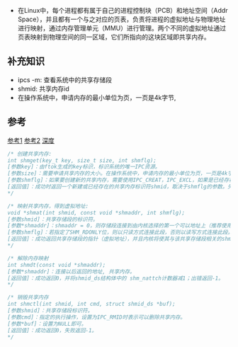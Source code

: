 - 在Linux中，每个进程都有属于自己的进程控制块（PCB）和地址空间（Addr Space），并且都有一个与之对应的页表，负责将进程的虚拟地址与物理地址进行映射，通过内存管理单元（MMU）进行管理。两个不同的虚拟地址通过页表映射到物理空间的同一区域，它们所指向的这块区域即共享内存。

## 补充知识
- ipcs -m: 查看系统中的共享存储段
- shmid: 共享内存id
- 在操作系统中，申请内存的最小单位为页，一页是4k字节, 

## 参考
[参考1](https://www.pianshen.com/article/9764677775/;jsessionid=5AEF1C11D44231561E16DF4E07AEA23E)
[参考2](https://blog.csdn.net/mw_nice/article/details/82888082?depth_1-utm_source=distribute.pc_relevant.none-task-blog-BlogCommendFromMachineLearnPai2-3&utm_source=distribute.pc_relevant.none-task-blog-BlogCommendFromMachineLearnPai2-3)
[深度](https://blog.csdn.net/weixin_30483495/article/details/98910014?depth_1-utm_source=distribute.pc_relevant.none-task-blog-BlogCommendFromMachineLearnPai2-1&utm_source=distribute.pc_relevant.none-task-blog-BlogCommendFromMachineLearnPai2-1)


```c
/* 创建共享内存:
int shmget(key_t key, size_t size, int shmflg);
[参数key]：由ftok生成的key标识，标识系统的唯一IPC资源。
[参数size]：需要申请共享内存的大小。在操作系统中，申请内存的最小单位为页，一页是4k字节，为了避免内存碎片，我们一般申请的内存大小为页的整数倍。
[参数shmflg]：如果要创建新的共享内存，需要使用IPC_CREAT，IPC_EXCL，如果是已经存在的，可以使用IPC_CREAT或直接传0。
[返回值]：成功时返回一个新建或已经存在的共享内存标识符shmid，取决于shmflg的参数。失败返回-1并设置错误码。
*/

/* 映射共享内存，得到虚拟地址:
void *shmat(int shmid, const void *shmaddr, int shmflg);
[参数shmid]：共享存储段的标识符。
[参数*shmaddr]：shmaddr = 0，则存储段连接到由内核选择的第一个可以地址上（推荐使用）
[参数shmflg]：若指定了SHM_RDONLY位，则以只读方式连接此段，否则以读写方式连接此段。
[返回值]：成功返回共享存储段的指针（虚拟地址），并且内核将使其与该共享存储段相关的shmid_ds结构中的shm_nattch计数器加1（类似于引用计数）出错返回-1
*/

/* 解除内存映射
int shmdt(const void *shmaddr);
[参数*shmaddr]：连接以后返回的地址, 共享内存。
[返回值]：成功返回0，并将shmid_ds结构体中的 shm_nattch计数器减1；出错返回-1。
*/

/* 销毁共享内存
int shmctl(int shmid, int cmd, struct shmid_ds *buf);
[参数shmid]：共享存储段标识符。
[参数cmd]：指定的执行操作，设置为IPC_RMID时表示可以删除共享内存。
[参数*buf]：设置为NULL即可。
[返回值]：成功返回0，失败返回-1。
*/

```

